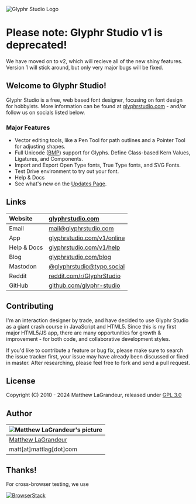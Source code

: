 ![Glyphr Studio Logo](img/glyphr_studio_logo_b_376x116.png)

# Please note: Glyphr Studio v1 is deprecated!
We have moved on to v2, which will recieve all of the new shiny features. Version 1 will 
stick around, but only very major bugs will be fixed.

## Welcome to Glyphr Studio!
 Glyphr Studio is a free, web based font designer, focusing on font design for hobbyists.
 More information can be found at [glyphrstudio.com](https://www.glyphrstudio.com) - and/or
 follow us on socials listed below.

### Major Features
- Vector editing tools, like a Pen Tool for path outlines and a Pointer Tool for adjusting shapes.
- Full Unicode ([BMP](https://en.wikipedia.org/wiki/Plane_(Unicode)#Basic_Multilingual_Plane)) support for Glyphs.  Define Class-based Kern Values, Ligatures, and Components.
- Import and Export Open Type fonts, True Type fonts, and SVG Fonts.
- Test Drive environment to try out your font.
- Help & Docs
- See what's new on the [Updates Page](https://www.glyphrstudio.com/v1/help/overview_updates.html).

## Links
| Website | [glyphrstudio.com](https://www.glyphrstudio.com) |
| :---- | :---- |
| Email | [mail@glyphrstudio.com](mailto:mail@glyphrstudio.com) |
| App | [glyphrstudio.com/v1/online](https://www.glyphrstudio.com/v1/online) |
| Help & Docs | [glyphrstudio.com/v1/help](https://www.glyphrstudio.com/v1/help/) |
| Blog | [glyphrstudio.com/blog](https://www.glyphrstudio.com/blog/) |
| Mastodon | [@glyphrstudio@typo.social](https://typo.social/@glyphrstudio) |
| Reddit | [reddit.com/r/GlyphrStudio](https://www.reddit.com/r/GlyphrStudio/) |
| GitHub | [github.com/glyphr-studio](https://github.com/glyphr-studio) |

## Contributing
 I'm an interaction designer by trade, and have decided to use Glyphr Studio as a giant crash
 course in JavaScript and HTML5.  Since this is my first major HTML5/JS app, there are many
 opportunities for growth & improvement - for both code, and collaborative development styles.

 If you'd like to contribute a feature or bug fix, please make sure to search the issue tracker
 first, your issue may have already been discussed or fixed in master.  After researching, please
 feel free to fork and send a pull request.

## License
 Copyright (C) 2010 - 2024 Matthew LaGrandeur, released under
 [GPL 3.0](https://github.com/glyphr-studio/Glyphr-Studio-1/blob/main/LICENSE-gpl-3.0.txt)

## Author
| ![Matthew LaGrandeur's picture](https://1.gravatar.com/avatar/f6f7b963adc54db7e713d7bd5f4903ec?s=70) |
|---|
| [Matthew LaGrandeur](https://mattlag.com/) |
| matt[at]mattlag[dot]com |


## Thanks!
For cross-browser testing, we use

[![BrowserStack](/img/browserstack-logo-31.png )](https://browserstack.com)
